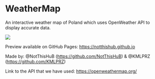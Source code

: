 # WeatherMap
An interactive weather map of Poland which uses OpenWeather API to display accurate data.

![](WeatherMap.gif)

Preview available on GitHub Pages:
https://notthishub.github.io

Made by:
@NotThisHuB (https://github.com/NotThisHuB) & 
@KMLPRZ (https://github.com/KMLPRZ)

Link to the API that we have used:
https://openweathermap.org/
